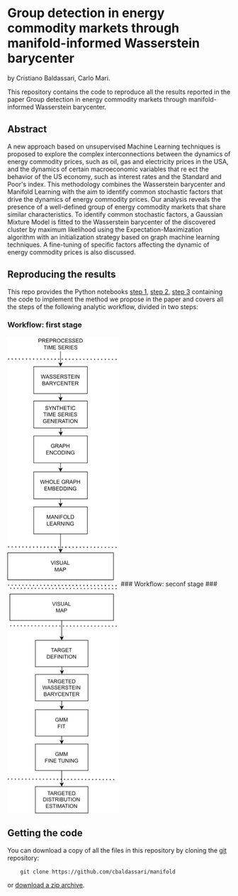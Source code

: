 # Group detection in energy commodity markets through manifold-informed Wasserstein barycenter

by
Cristiano Baldassari,
Carlo Mari.

This repository contains the code to reproduce all the results reported in the paper Group detection in energy commodity markets through manifold-informed Wasserstein barycenter.

## Abstract

A new approach based on unsupervised Machine Learning techniques is proposed
to explore the complex interconnections between the dynamics of energy commodity
prices, such as oil, gas and electricity prices in the USA, and the dynamics of certain
macroeconomic variables that re
ect the behavior of the US economy, such as interest
rates and the Standard and Poor's index. This methodology combines the Wasserstein
barycenter and Manifold Learning with the aim to identify common stochastic factors
that drive the dynamics of energy commodity prices. Our analysis reveals the presence
of a well-defined group of energy commodity markets that share similar characteristics.
To identify common stochastic factors, a Gaussian Mixture Model is fitted to the
Wasserstein barycenter of the discovered cluster by maximum likelihood using the
Expectation-Maximization algorithm with an initialization strategy based on graph
machine learning techniques. A fine-tuning of specific factors affecting the dynamic of
energy commodity prices is also discussed.

## Reproducing the results

This repo provides the Python notebooks [step 1](https://github.com/cbaldassari/manifold/blob/main/manifold-informed-wasserstein-barycenter.ipynb), [step 2](https://github.com/cbaldassari/manifold/blob/main/manifold-informed-wasserstein-barycenter-generateviz.ipynb), [step 3](https://github.com/cbaldassari/manifold/blob/main/manifold-informed-wasserstein-barycenter-wassgmmcalibration.ipynb) containing the code to implement the method we propose in the paper and covers all the steps of the following analytic workflow, divided in two steps:


### Workflow: first stage ###
<img src="https://github.com/cbaldassari/manifold/blob/23243b873b8515ee9f9694c39b3fc8fb43e91b10/wf1.png" width=50% height=50%>
### Workflow: seconf stage ###
<img src="https://github.com/cbaldassari/manifold/blob/23243b873b8515ee9f9694c39b3fc8fb43e91b10/wf2.png" width=50% height=50%>


## Getting the code
You can download a copy of all the files in this repository by cloning the
[git](https://github.com/cbaldassari/manifold) repository:
```
    git clone https://github.com/cbaldassari/manifold
```
or [download a zip archive](https://github.com/cbaldassari/manifold/archive/refs/heads/main.zip).
